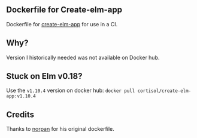 ## Dockerfile for Create-elm-app

Dockerfile for [create-elm-app](https://github.com/halfzebra/create-elm-app) for use in a CI.

## Why?
Version I historically needed was not available on Docker hub.

## Stuck on Elm v0.18?
Use the `v1.10.4` version on docker hub: `docker pull cortisol/create-elm-app:v1.10.4`

## Credits
Thanks to [norpan](https://github.com/norpan) for his original dockerfile.
